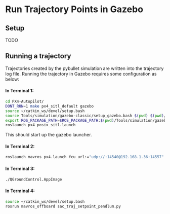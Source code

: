 # Run Trajectory Points in Gazebo

## Setup
TODO

## Running a trajectory
Trajectories created by the pybullet simulation are written into the trajectory log file.
Running the trajectory in Gazebo requires some configuration as below:

#### In Terminal 1:

```bash
cd PX4-Autopilot/
DONT_RUN=1 make px4_sitl_default gazebo
source ~/catkin_ws/devel/setup.bash
source Tools/simulation/gazebo-classic/setup_gazebo.bash $(pwd) $(pwd)/build/px4_sitl_default
export ROS_PACKAGE_PATH=$ROS_PACKAGE_PATH:$(pwd)/Tools/simulation/gazebo-classic/sitl_gazebo-classic
roslaunch px4 posix_sitl.launch
```
This should start up the gazebo launcher.


#### In Terminal 2:
```bash
roslaunch mavros px4.launch fcu_url:="udp://:14540@192.168.1.36:14557"
```

#### In Terminal 3:
```bash
./QGroundControl.AppImage
```

#### In Terminal 4:
```bash
source ~/catkin_ws/devel/setup.bash
rosrun mavros_offboard sac_traj_setpoint_pendlum.py
```
